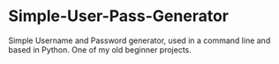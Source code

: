 # Simple-User-Pass-Generator

Simple Username and Password generator, used in a command line and based in Python. One of my old beginner projects.
